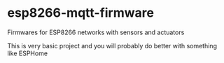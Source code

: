 # esp8266-mqtt-firmware
Firmwares for ESP8266 networks with sensors and actuators

This is very basic project and you will probably do better with something like ESPHome
